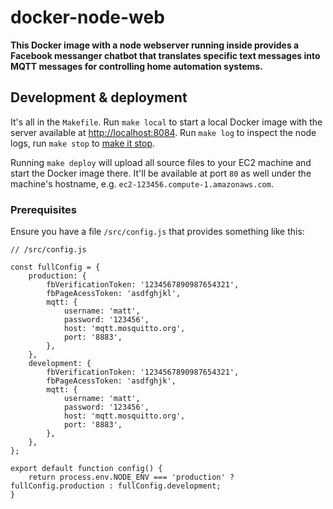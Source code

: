 # docker-node-web

**This Docker image with a node webserver running inside provides a Facebook messanger chatbot that translates specific text messages into MQTT messages for controlling home automation systems.**

## Development & deployment

It's all in the `Makefile`. Run `make local` to start a local Docker image with the server available at [http://localhost:8084](http://localhost:8084). Run `make log` to inspect the node logs, run `make stop` to [make it stop](http://www.reactiongifs.com/wp-content/uploads/2012/11/MakeItStop.gif).

Running `make deploy` will upload all source files to your EC2 machine and start the Docker image there. It'll be available at port `80` as well under the machine's hostname, e.g. `ec2-123456.compute-1.amazonaws.com`.
 
### Prerequisites 
 
Ensure you have a file `/src/config.js` that provides something like this:

```JS
// /src/config.js

const fullConfig = {
    production: {
        fbVerificationToken: '1234567890987654321',
        fbPageAcessToken: 'asdfghjkl',
        mqtt: {
            username: 'matt',
            password: '123456',
            host: 'mqtt.mosquitto.org',
            port: '8883',
        },
    },
    development: {
        fbVerificationToken: '1234567890987654321',
        fbPageAcessToken: 'asdfghjk',
        mqtt: {
            username: 'matt',
            password: '123456',
            host: 'mqtt.mosquitto.org',
            port: '8883',
        },
    },
};

export default function config() {
    return process.env.NODE_ENV === 'production' ? fullConfig.production : fullConfig.development;
}
```
